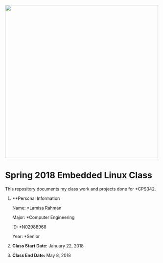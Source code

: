 <img src="https://www.newpaltz.edu/media/identity/logos/newpaltzlogo.jpg" width="500">

# Spring 2018 Embedded Linux Class
This repository documents my class work and projects done for *CPS342.

1. **Personal Information

   Name: *Lamisa Rahman
   
   Major: *Computer Engineering
   
   ID: *[N02988968](https://github.com/N02988968)
   
   Year: *Senior
   
2. **Class Start Date:** January 22, 2018

3. **Class End Date:** May 8, 2018
